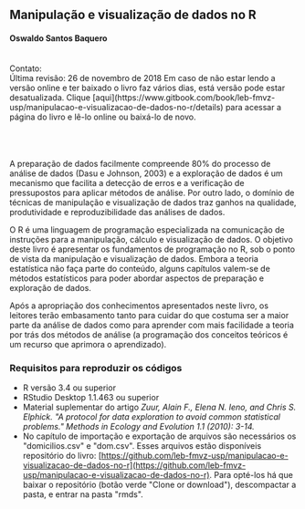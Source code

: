 ## Manipulação e visualização de dados no R
#### Oswaldo Santos Baquero
<br>
Contato: <baquero@usp.br>
<br>
Última revisão: 26 de novembro de 2018  
Em caso de não estar lendo a versão online e ter baixado o livro faz vários dias, está versão pode estar desatualizada.  
Clique [aqui](https://www.gitbook.com/book/leb-fmvz-usp/manipulacao-e-visualizacao-de-dados-no-r/details) para acessar a página do livro e lê-lo online ou baixá-lo de novo.
<br><br><br><br>

A preparação de dados facilmente compreende 80% do processo de análise de dados (Dasu e Johnson, 2003) e a exploração de dados é um mecanismo que facilita a detecção de erros e a verificação de pressupostos para aplicar métodos de análise. Por outro lado, o domínio de técnicas de manipulação e visualização de dados traz ganhos na qualidade, produtividade e reproduzibilidade das análises de dados.  

O R é uma linguagem de programação especializada na comunicação de instruções para a manipulação, cálculo e visualização de dados. O objetivo deste livro é apresentar os fundamentos de programação no R, sob o ponto de vista da manipulação e visualização de dados. Embora a teoria estatística não faça parte do conteúdo, alguns capítulos valem-se de métodos estatísticos para poder abordar aspectos de preparação e exploração de dados.  

Após a apropriação dos conhecimentos apresentados neste livro, os leitores terão embasamento tanto para cuidar do que costuma ser a maior parte da análise de dados como para aprender com mais facilidade a teoria por trás dos métodos de análise (a programação dos conceitos teóricos é um recurso que aprimora o aprendizado).

### Requisitos para reproduzir os códigos

* R versão 3.4 ou superior
* RStudio Desktop 1.1.463 ou superior
* Material suplementar do artigo *Zuur, Alain F., Elena N. Ieno, and Chris S. Elphick. "A protocol for data exploration to avoid common statistical problems." Methods in Ecology and Evolution 1.1 (2010): 3-14.*
* No capítulo de importação e exportação de arquivos são necessários os "domicilios.csv" e "dom.csv". Esses arquivos estão disponíveis repositório do livro: [https://github.com/leb-fmvz-usp/manipulacao-e-visualizacao-de-dados-no-r](https://github.com/leb-fmvz-usp/manipulacao-e-visualizacao-de-dados-no-r). Para opté-los há que baixar o repositório (botão verde "Clone or download"), descompactar a pasta, e entrar na pasta "rmds".